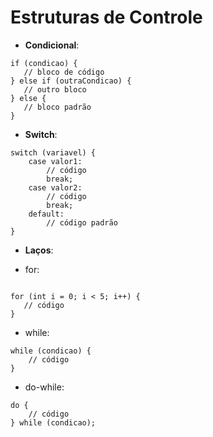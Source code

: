 # Estruturas de Controle
* **Condicional**:

 ```
if (condicao) {
    // bloco de código
} else if (outraCondicao) {
    // outro bloco
} else {
    // bloco padrão
}
```

* **Switch**:
```
switch (variavel) {
    case valor1:
        // código
        break;
    case valor2:
        // código
        break;
    default:
        // código padrão
}
```

  * **Laços**:

* for:
 ```

 for (int i = 0; i < 5; i++) {
    // código
 }
```

 * while:
```
while (condicao) {
    // código
}
```

 * do-while:
```
do {
    // código
} while (condicao);
```

